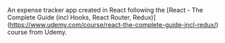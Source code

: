 An expense tracker app created in React following the 
[React - The Complete Guide (incl Hooks, React Router, Redux)]
(https://www.udemy.com/course/react-the-complete-guide-incl-redux/) course
from Udemy.